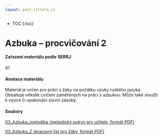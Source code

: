 ```yaml
---
layout: post_littera_cs
---
```

* TOC
{:toc}

# Azbuka – procvičování 2

#### Zařazení materiálu podle SERRJ

A1

#### Anotace materiálu

Materiál je určen pro práci s žáky na počátku výuky ruského jazyka. Obsahuje několik cvičení zaměřených na práci s azbukou. Může také sloužit k výuce či opakování slovní zásoby.

#### Soubory

[03_Azbuka_metodika (metodický pokyn pro učitele, formát PDF)](/cs/littera/rustina/materialy/metodika/03_Azbuka_metodika.pdf) 

[03_Azbuka_Z (pracovní list pro žáky, formát PDF)](/cs/littera/rustina/materialy/zaci/pisemny_projev/03_Azbuka_Z_A1.pdf)
